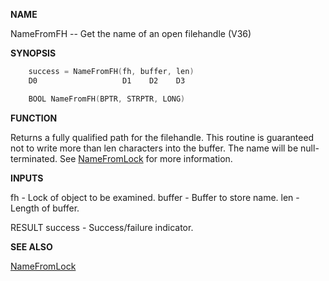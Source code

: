 
**NAME**

NameFromFH -- Get the name of an open filehandle (V36)

**SYNOPSIS**

```c
    success = NameFromFH(fh, buffer, len)
    D0                   D1    D2    D3

    BOOL NameFromFH(BPTR, STRPTR, LONG)

```
**FUNCTION**

Returns a fully qualified path for the filehandle.  This routine is
guaranteed not to write more than len characters into the buffer.  The
name will be null-terminated.  See [NameFromLock](NameFromLock.md) for more information.

**INPUTS**

fh     - Lock of object to be examined.
buffer - Buffer to store name.
len    - Length of buffer.

RESULT
success - Success/failure indicator.

**SEE ALSO**

[NameFromLock](NameFromLock.md)
